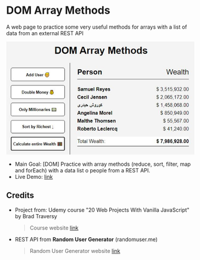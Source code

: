# DOM Array Methods

A web page to practice some very useful methods for arrays with a list of data from an external REST API

![screenshot of the application with a list of people sorted by wealth, and a total of all the wealths ...](./data/screenshot_01.jpg)

- Main Goal: [DOM] Practice with array methods (reduce, sort, filter, map and forEach) with a data list o people from a REST API.
- Live Demo: [link](https://orses.github.io/vanilla_javascript/dom_array_methods/src/)

## Credits

- Project from: Udemy course "20 Web Projects With Vanilla JavaScript" by Brad Traversy

  > Course website [link](https://www.udemy.com/course/web-projects-with-vanilla-javascript)

- REST API from **Random User Generator** (randomuser.me)

  > Random User Generator website [link](https://randomuser.me/)
